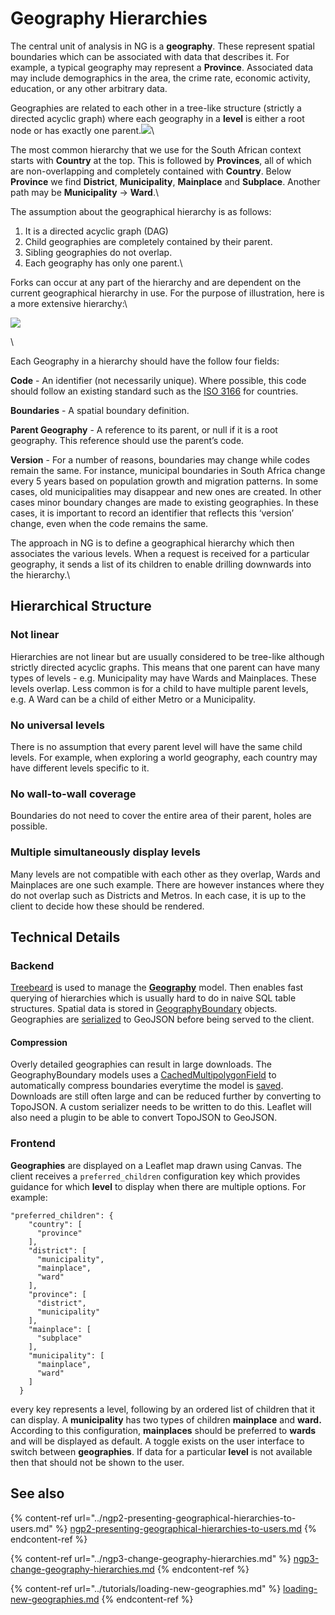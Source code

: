 # Geography Hierarchies

The central unit of analysis in NG is a **geography**. These represent spatial boundaries which can be associated with data that describes it. For example, a typical geography may represent a **Province**. Associated data may include demographics in the area, the crime rate, economic activity, education, or any other arbitrary data.

Geographies are related to each other in a tree-like structure (strictly a directed acyclic graph) where each geography in a **level** is either a root node or has exactly one parent.![](https://lh5.googleusercontent.com/o2p2V\_Q8bl2gL48ORYc1HnyMQmyW8mqi7IColSlle1peNCyEgLc9uBT69yJdywHQq-EKQ\_JWyyqXedpYZ\_\_52ajqF7vDHKRYfY6-b2lgLqkCJd2MbO80LDhrjXFucKe9OvKOn3ps)\


The most common hierarchy that we use for the South African context starts with **Country** at the top. This is followed by **Provinces**, all of which are non-overlapping and completely contained with **Country**. Below **Province** we find **District**, **Municipality**, **Mainplace** and **Subplace**. Another path may be **Municipality** -> **Ward**.\


The assumption about the geographical hierarchy is as follows:

1. It is a directed acyclic graph (DAG)
2. Child geographies are completely contained by their parent.
3. Sibling geographies do not overlap.
4. Each geography has only one parent.\


Forks can occur at any part of the hierarchy and are dependent on the current geographical hierarchy in use. For the purpose of illustration, here is a more extensive hierarchy:\


![](https://lh4.googleusercontent.com/m\_NsorMiAHrK42gcglOmNpK9HKPZgTX2vnHpTop16SKmAQtt\_gcYdiNDPwFkRVkyIvFxf9b4pKSTPIYRPV16wu5kD5Opb-YLzbJe-qonldvS2Hiikwx8fKDf7qS\_XxeTo\_Owo-cE)

\


Each Geography in a hierarchy should have the follow four fields:

**Code** - An identifier (not necessarily unique). Where possible, this code should follow an existing standard such as the [ISO 3166](https://www.iban.com/country-codes) for countries.&#x20;

**Boundaries** - A spatial boundary definition.

**Parent Geography** - A reference to its parent, or null if it is a root geography. This reference should use the parent’s code.

**Version** - For a number of reasons, boundaries may change while codes remain the same. For instance, municipal boundaries in South Africa change every 5 years based on population growth and migration patterns. In some cases, old municipalities may disappear and new ones are created. In other cases minor boundary changes are made to existing geographies. In these cases, it is important to record an identifier that reflects this ‘version’ change, even when the code remains the same.

The approach in NG is to define a geographical hierarchy which then associates the various levels. When a request is received for a particular geography, it sends a list of its children to enable drilling downwards into the hierarchy.\


## **Hierarchical Structure**

### **Not linear**

Hierarchies are not linear but are usually considered to be tree-like although strictly directed acyclic graphs. This means that one parent can have many types of levels - e.g. Municipality may have Wards and Mainplaces. These levels overlap. Less common is for a child to have multiple parent levels, e.g. A Ward can be a child of either Metro or a Municipality.

### **No universal levels**

There is no assumption that every parent level will have the same child levels. For example, when exploring a world geography, each country may have different levels specific to it.&#x20;

### **No wall-to-wall coverage**

Boundaries do not need to cover the entire area of their parent, holes are possible.

### **Multiple simultaneously display levels**

Many levels are not compatible with each other as they overlap, Wards and Mainplaces are one such example. There are however instances where they do not overlap such as Districts and Metros. In each case, it is up to the client to decide how these should be rendered.

## Technical Details

### Backend

[Treebeard](https://github.com/django-treebeard/django-treebeard) is used to manage the [**Geography**](https://github.com/OpenUpSA/wazimap-ng/blob/staging/wazimap\_ng/datasets/models/geography.py) model. Then enables fast querying of hierarchies which is usually hard to do in naive SQL table structures. Spatial data is stored in [GeographyBoundary](https://github.com/OpenUpSA/wazimap-ng/blob/staging/wazimap\_ng/boundaries/models.py) objects. Geographies are [serialized](https://github.com/OpenUpSA/wazimap-ng/blob/staging/wazimap\_ng/boundaries/serializers.py) to GeoJSON before being served to the client.&#x20;

#### Compression

Overly detailed geographies can result in large downloads. The GeographyBoundary models uses a [CachedMultipolygonField](https://github.com/OpenUpSA/wazimap-ng/blob/staging/wazimap\_ng/boundaries/models.py#L23) to automatically compress boundaries everytime the model is [saved](https://github.com/OpenUpSA/wazimap-ng/blob/staging/wazimap\_ng/boundaries/fields.py#L33). Downloads are still often large and can be reduced further by converting to TopoJSON. A custom serializer needs to be written to do this. Leaflet will also need a plugin to be able to convert TopoJSON to GeoJSON.

### Frontend

**Geographies** are displayed on a Leaflet map drawn using Canvas. The client receives a `preferred_children` configuration key which provides guidance for which **level** to display when there are multiple options. For example:

```
"preferred_children": {
    "country": [
      "province"
    ],
    "district": [
      "municipality",
      "mainplace",
      "ward"
    ],
    "province": [
      "district",
      "municipality"
    ],
    "mainplace": [
      "subplace"
    ],
    "municipality": [
      "mainplace",
      "ward"
    ]
  }
```

every key represents a level, following by an ordered list of children that it can display. A **municipality** has two types of children **mainplace** and **ward.** According to this configuration, **mainplaces** should be preferred to **wards** and will be displayed as default. A toggle exists on the user interface to switch between **geographies**. If data for a particular **level** is not available then that should not be shown to the user.

## See also

{% content-ref url="../ngp2-presenting-geographical-hierarchies-to-users.md" %}
[ngp2-presenting-geographical-hierarchies-to-users.md](../ngp2-presenting-geographical-hierarchies-to-users.md)
{% endcontent-ref %}

{% content-ref url="../ngp3-change-geography-hierarchies.md" %}
[ngp3-change-geography-hierarchies.md](../ngp3-change-geography-hierarchies.md)
{% endcontent-ref %}

{% content-ref url="../tutorials/loading-new-geographies.md" %}
[loading-new-geographies.md](../tutorials/loading-new-geographies.md)
{% endcontent-ref %}




